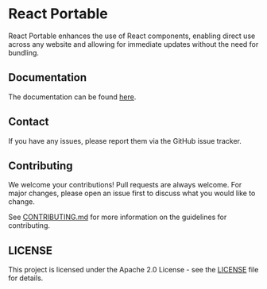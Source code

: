 # React Portable

React Portable enhances the use of React components, enabling direct use across any website and allowing for immediate updates without the need for bundling.

## Documentation

The documentation can be found [here](https://example.com).

## Contact

If you have any issues, please report them via the GitHub issue tracker.

## Contributing

We welcome your contributions! Pull requests are always welcome. For major changes, please open an issue first to discuss what you would like to change.

See [CONTRIBUTING.md](CONTRIBUTING.md) for more information on the guidelines for contributing.

## LICENSE

This project is licensed under the Apache 2.0 License - see the [LICENSE](LICENSE) file for details.